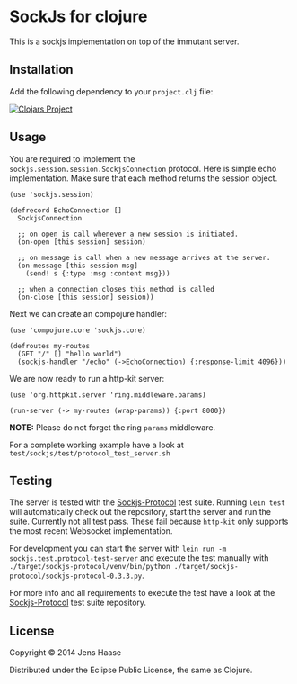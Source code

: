 # SockJs for clojure

This is a sockjs implementation on top of the immutant server.

## Installation

Add the following dependency to your `project.clj` file:

[![Clojars Project](http://clojars.org/sockjs-clojure/latest-version.svg)](http://clojars.org/sockjs-clojure)

## Usage

You are required to implement the
`sockjs.session.session.SockjsConnection` protocol.  Here is simple
echo implementation. Make sure that each method returns the session
object.

```
(use 'sockjs.session)

(defrecord EchoConnection []
  SockjsConnection

  ;; on open is call whenever a new session is initiated.
  (on-open [this session] session)

  ;; on message is call when a new message arrives at the server.
  (on-message [this session msg]
    (send! s {:type :msg :content msg}))

  ;; when a connection closes this method is called
  (on-close [this session] session))
```

Next we can create an compojure handler:

```
(use 'compojure.core 'sockjs.core)

(defroutes my-routes
  (GET "/" [] "hello world")
  (sockjs-handler "/echo" (->EchoConnection) {:response-limit 4096}))
```

We are now ready to run a http-kit server:

```
(use 'org.httpkit.server 'ring.middleware.params)

(run-server (-> my-routes (wrap-params)) {:port 8000})
```

__NOTE:__ Please do not forget the ring `params` middleware.


For a complete working example have a look at
`test/sockjs/test/protocol_test_server.sh`

## Testing

The server is tested with the
[Sockjs-Protocol](https://github.com/sockjs/sockjs-protocol) test
suite. Running `lein test` will automatically check out the
repository, start the server and run the suite. Currently not all test
pass. These fail because `http-kit` only supports the most recent
Websocket implementation.

For development you can start the server with
`lein run -m sockjs.test.protocol-test-server` and execute the test manually with
`./target/sockjs-protocol/venv/bin/python ./target/sockjs-protocol/sockjs-protocol-0.3.3.py`.

For more info and all requirements to execute the test have a look at
the [Sockjs-Protocol](https://github.com/sockjs/sockjs-protocol) test
suite repository.

## License

Copyright © 2014 Jens Haase

Distributed under the Eclipse Public License, the same as Clojure.
